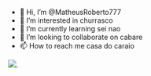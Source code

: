 - 👋 Hi, I’m @MatheusRoberto777
- 👀 I’m interested in churrasco
- 🌱 I’m currently learning sei nao
- 💞️ I’m looking to collaborate on cabare
- 📫 How to reach me casa do caraio

![](https://giphy.com/gifs/anime-girl-loli-shigure-CYyzXsZ8ZfCoOSXnbV).
